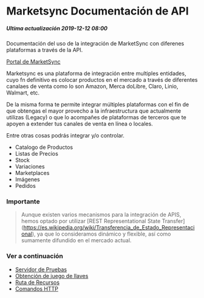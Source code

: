 # Marketsync Documentación de API 
##### Ultima actualización 2019-12-12 08:00
Documentación del uso de la integración de MarketSync con diferenes plataformas a través de la API.

[Portal de MarketSync](https://marketsync.mx)

Marketsync es una plataforma de integración entre multiples entidades, cuyo fn definitivo es colocar productos en el mercado a través de diferentes canalaes de venta como lo son Amazon, Merca doLibre, Claro, Linio, Walmart, etc.

De la misma forma te permite integrar múltiples plataformas con el fin de que obtengas el mayor provecho a la infraestructura 
que actualmente utilizas (Legacy) o que lo acompañes de plataformas de terceros que te apoyen a extender tus canales de venta 
en línea o locales.

Entre otras cosas podrás integrar y/o controlar.

- Catalogo de Productos
- Listas de Precios
- Stock
- Variaciones
- Marketplaces
- Imágenes
- Pedidos
  

### Importante
  > Aunque existen varios mecanismos para la integración de APIS, hemos optado por utilizar [REST Representational State Transfer]
  > (https://es.wikipedia.org/wiki/Transferencia_de_Estado_Representacional), ya que lo consideramos dinámico y flexible, así como 
  > sumamente difundido en el mercado actual. 

### Ver a continuación
- [Servidor de Pruebas](https://github.com/hvalles/marketsync/links/server.md)
- [Obtención de juego de llaves](https://github.com/hvalles/marketsync/links/keys.md)
- [Ruta de Recursos](https://github.com/hvalles/marketsync/links/keys.md)
- [Comandos HTTP](https://github.com/hvalles/marketsync/links/http.md)